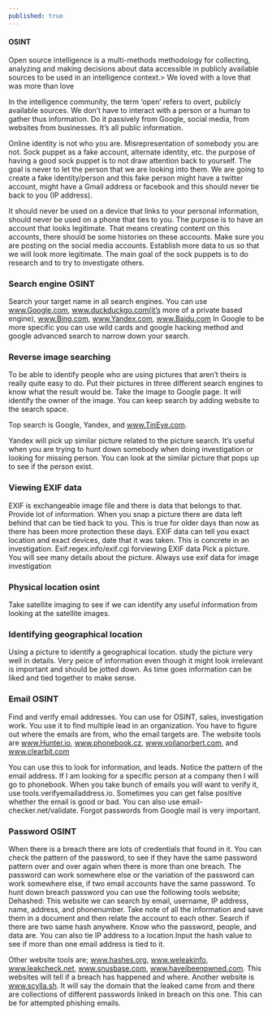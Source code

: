 ```yaml
---
published: true
---
```

#### OSINT

Open source intelligence is a multi-methods methodology for collecting, analyzing and making decisions about data accessible in publicly available sources to be used in an intelligence context.> We loved with a love that was more than love

 In the intelligence community, the term ‘open’ refers to overt, publicly available sources.  We don’t have to interact with a person or a human to gather thus information. Do it passively from Google, social media, from websites from businesses. It’s all public information. 

Online identity is not who you are. Misrepresentation of somebody you are not. Sock puppet as a fake account, alternate identity, etc. the purpose of having a good sock puppet is to not draw attention back to yourself. The goal is never to let the person that we are looking into them. We are going to create a fake identity/person and this fake person might have a twitter account, might have a Gmail address or facebook and this should never tie back to you (IP address).

It should never be used on a device that links to your personal information, should never be used on a phone that ties to you. The purpose is to have an account that looks legitimate. That means creating content on this accounts, there should be some histories on these accounts. Make sure you are posting on the social media accounts. Establish more data to us so that we will look more legitimate. The main goal of the sock puppets is to do research and to try to investigate others.

### Search engine OSINT
Search your target name in all search engines. You can use www.Google.com, www.duckduckgo.com(it’s more of a private based engine), www.Bing.com, www.Yandex.com, www.Baidu.com
In Google to be more specific you can use wild cards and google hacking method and google advanced search to narrow down your search.

### **Reverse image searching**

To be able to identify people who are using pictures that aren’t theirs is really quite easy to do. Put their pictures in three different search engines to know what the result would be.
Take the image to Google page. It will identify the owner of the image. You can keep search by adding website to the search space. 

Top search is Google, Yandex, and www.TinEye.com.

Yandex will pick up similar picture related to the picture search. It’s useful when you are trying to hunt down somebody when doing investigation or looking for missing person. You can look at the similar picture that pops up to see if the person exist.

### Viewing EXIF data

EXIF is exchangeable image file and there is data that belongs to that. Provide lot of information. When you snap a picture there are data left behind that can be tied back to you. This is true for older days than now as there has been more protection these days. EXIF data can tell you exact location and exact devices, date that it was taken. This is concrete in an investigation.
Exif.regex.info/exif.cgi forviewing EXIF data
Pick a picture. You will see many details about the picture. Always use exif data for image investigation

### Physical location osint
Take satellite imaging to see if we can identify any useful information from looking at the satellite images. 

### Identifying geographical location
Using a picture to identify a geographical location. study the picture very well in details. Very peice of information even though it might look irrelevant is important and should be jotted down. As time goes information can be liked and tied together to make sense.

### Email OSINT

Find and verify email addresses. You can use for OSINT, sales, investigation work. You use it to find multiple lead in an organization. You have to figure out where the emails are from, who the email targets are. The website tools are www.Hunter.io, www.phonebook.cz, www.voilanorbert.com, and www.clearbit.com

You can use this to look for information, and leads. Notice the pattern of the email address.  If I am looking for a specific person at a company then I will go to phonebook. When you take bunch of emails you will want to verify it, use tools.verifyemailaddress.io. Sometimes you can get false positive whether the email is good or bad. You can also use email-checker.net/validate. Forgot passwords from Google mail is very important.

### Password OSINT

When there is a breach there are lots of credentials that found in it. You can check the pattern of the password, to see if they have the same password pattern over and over again when there is more than one breach. The password can work somewhere else or the variation of the password can work somewhere else, if two email accounts have the same password.
To hunt down breach password you can use the following tools website;
Dehashed: This website we can search by email, username, IP address, name, address, and phonenumber. Take note of all the information and save them in a document and then relate the account to each other. Search if there are two same hash anywhere. Know who the password, people, and data are. You can also tie IP address to a location.Input the hash value to see if more than one email address is tied to it.

Other website tools are; www.hashes.org, www.weleakinfo, www.leakcheck.net, www.snusbase.com, www.haveibeenpwned.com. This websites will tell if a breach has happened and where.  Another website is www.scylla.sh. It will say the domain that the leaked came from and there are collections of different passwords linked in breach on this one. This can be for attempted phishing emails. 








